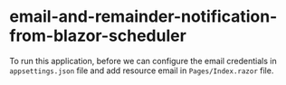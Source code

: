 # email-and-remainder-notification-from-blazor-scheduler

To run this application, before we can configure the email credentials in `appsettings.json` file and add resource email in `Pages/Index.razor` file.
